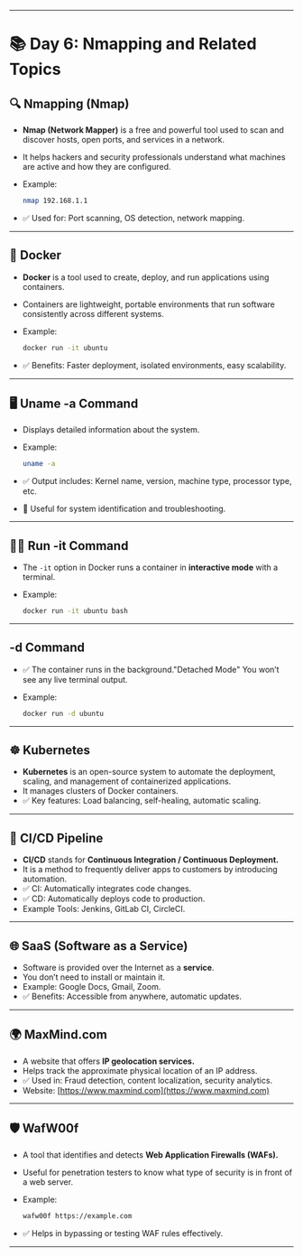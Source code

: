

---

# 📚 Day 6: Nmapping and Related Topics

## 🔍 Nmapping (Nmap)

* **Nmap (Network Mapper)** is a free and powerful tool used to scan and discover hosts, open ports, and services in a network.
* It helps hackers and security professionals understand what machines are active and how they are configured.
* Example:

  ```bash
  nmap 192.168.1.1
  ```
* ✅ Used for: Port scanning, OS detection, network mapping.

---

## 🐳 Docker

* **Docker** is a tool used to create, deploy, and run applications using containers.
* Containers are lightweight, portable environments that run software consistently across different systems.
* Example:

  ```bash
  docker run -it ubuntu
  ```
* ✅ Benefits: Faster deployment, isolated environments, easy scalability.

---

## 🖥️ Uname -a Command

* Displays detailed information about the system.
* Example:

  ```bash
  uname -a
  ```
* ✅ Output includes: Kernel name, version, machine type, processor type, etc.
* 📌 Useful for system identification and troubleshooting.

---

## 🏃‍♂️ Run -it Command

* The `-it` option in Docker runs a container in **interactive mode** with a terminal.
* Example:

  ```bash
  docker run -it ubuntu bash
  ```
---
  ## -d Command

* ✅ The container runs in the background."Detached Mode"
You won’t see any live terminal output.
* Example:

  ```bash
  docker run -d ubuntu
  ```
---

## ☸️ Kubernetes

* **Kubernetes** is an open-source system to automate the deployment, scaling, and management of containerized applications.
* It manages clusters of Docker containers.
* ✅ Key features: Load balancing, self-healing, automatic scaling.

---

## 🔁 CI/CD Pipeline

* **CI/CD** stands for **Continuous Integration / Continuous Deployment.**
* It is a method to frequently deliver apps to customers by introducing automation.
* ✅ CI: Automatically integrates code changes.
* ✅ CD: Automatically deploys code to production.
* Example Tools: Jenkins, GitLab CI, CircleCI.

---

## 🌐 SaaS (Software as a Service)

* Software is provided over the Internet as a **service**.
* You don’t need to install or maintain it.
* Example: Google Docs, Gmail, Zoom.
* ✅ Benefits: Accessible from anywhere, automatic updates.

---

## 🌍 MaxMind.com

* A website that offers **IP geolocation services.**
* Helps track the approximate physical location of an IP address.
* ✅ Used in: Fraud detection, content localization, security analytics.
* Website: [https://www.maxmind.com](https://www.maxmind.com)

---

## 🛡️ WafW00f

* A tool that identifies and detects **Web Application Firewalls (WAFs).**
* Useful for penetration testers to know what type of security is in front of a web server.
* Example:

  ```bash
  wafw00f https://example.com
  ```
* ✅ Helps in bypassing or testing WAF rules effectively.

---


